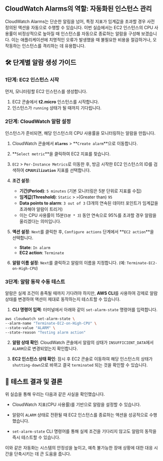 
## CloudWatch Alarms의 역할: 자동화된 인스턴스 관리

CloudWatch Alarms는 단순한 알림을 넘어, 특정 지표가 임계값을 초과할 경우 사전 정의된 액션을 자동으로 수행할 수 있습니다. 이번 실습에서는 EC2 인스턴스의 CPU 사용률이 비정상적으로 높아질 때 인스턴스를 자동으로 종료하는 알람을 구성해 보겠습니다. 이는 애플리케이션에 치명적인 오류가 발생했을 때 불필요한 비용을 절감하거나, 오작동하는 인스턴스를 격리하는 데 유용합니다.

## 🛠️ 단계별 알람 생성 가이드

### 1단계: EC2 인스턴스 시작

먼저, 모니터링할 EC2 인스턴스를 생성합니다.

1. EC2 콘솔에서 **t2.micro** 인스턴스를 시작합니다.
2. 인스턴스가 `running` 상태가 될 때까지 기다립니다.

### 2단계: CloudWatch 알람 설정

인스턴스가 준비되면, 해당 인스턴스의 CPU 사용률을 모니터링하는 알람을 만듭니다.

1. CloudWatch 콘솔에서 **`Alarms`** > **`Create alarm`**으로 이동합니다.
2. **`Select metric`**을 클릭하여 EC2 지표를 찾습니다.
3. `EC2` > `Per-Instance Metrics`로 이동한 후, 방금 시작한 EC2 인스턴스의 ID를 검색하여 **`CPUUtilization`** 지표를 선택합니다.
    
4. **조건 설정**:
    
    - **기간(Period)**: `5 minutes` (기본 모니터링은 5분 단위로 지표를 수집)
    - **임계값(Threshold)**: `Static` > `>`(Greater than) `95`
    - **Data points to alarm**: `3 out of 3` (3개의 연속된 데이터 포인트가 임계값을 초과해야 알람이 트리거)
    - 이는 CPU 사용률이 15분(`5분 * 3`) 동안 연속으로 95%를 초과할 경우 알람을 울리겠다는 의미입니다.

5. **액션 설정**: `Next`를 클릭한 후, `Configure actions` 단계에서 **`EC2 action`**을 선택합니다.

    - **State**: `In alarm`
    - **EC2 action**: `Terminate
 `
1. **알람 이름 설정**: `Next`를 클릭하고 알람의 이름을 지정합니다. (예: `Terminate-EC2-on-High-CPU`)

### 3단계: 알람 동작 수동 테스트

알람은 실제 조건이 충족될 때까지 기다려야 하지만, **AWS CLI**를 사용하여 강제로 알람 상태를 변경하여 액션이 제대로 동작하는지 테스트할 수 있습니다.

1. **CLI 명령어 입력**: 터미널에서 아래와 같이 `set-alarm-state` 명령어를 입력합니다.
    
```Bash
aws cloudwatch set-alarm-state \
--alarm-name "Terminate-EC2-on-High-CPU" \
--state-value "ALARM" \
--state-reason "Testing alarm action"
```
    
2. **알람 상태 확인**: CloudWatch 콘솔에서 알람의 상태가 `INSUFFICIENT_DATA`에서 `ALARM`으로 변경되었는지 확인합니다.
    
3. **EC2 인스턴스 상태 확인**: 잠시 후 EC2 콘솔로 이동하여 해당 인스턴스의 상태가 `shutting-down`으로 바뀌고 결국 `terminated` 되는 것을 확인할 수 있습니다.

## 📝 테스트 결과 및 결론

위 실습을 통해 우리는 다음과 같은 사실을 확인했습니다.

- CloudWatch 지표(CPU 사용률)를 기반으로 알람을 설정할 수 있습니다.

- 알람이 `ALARM` 상태로 전환될 때 EC2 인스턴스를 종료하는 액션을 성공적으로 수행했습니다.

- `set-alarm-state` CLI 명령어를 통해 실제 조건을 기다리지 않고도 알람의 동작을 즉시 테스트할 수 있습니다.


이와 같은 자동화는 시스템의 안정성을 높이고, 예측 불가능한 장애 상황에 대한 대응 시간을 단축시키는 데 큰 도움을 줍니다.